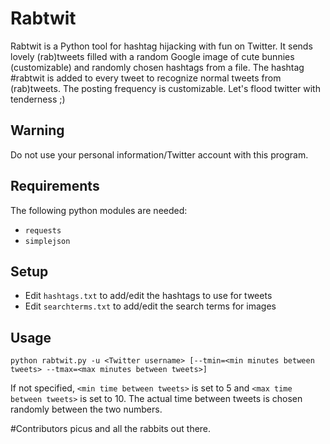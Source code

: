 # Rabtwit
Rabtwit is a Python tool for hashtag hijacking with fun on Twitter. It sends lovely (rab)tweets filled with a random Google image of cute bunnies (customizable) and randomly chosen hashtags from a file. The hashtag #rabtwit is added to every tweet to recognize normal tweets from (rab)tweets. The posting frequency is customizable.
Let's flood twitter with tenderness ;)

## Warning
Do not use your personal information/Twitter account with this program.

## Requirements
The following python modules are needed:
* `requests`
* `simplejson`

## Setup
* Edit `hashtags.txt` to add/edit the hashtags to use for tweets
* Edit `searchterms.txt` to add/edit the search terms for images

## Usage
`python rabtwit.py -u <Twitter username> [--tmin=<min minutes between tweets> --tmax=<max minutes between tweets>]`

If not specified, `<min time between tweets>` is set to 5 and `<max time between tweets>` is set to 10. The actual time between tweets is chosen randomly between the two numbers.


#Contributors
picus and all the rabbits out there. 
